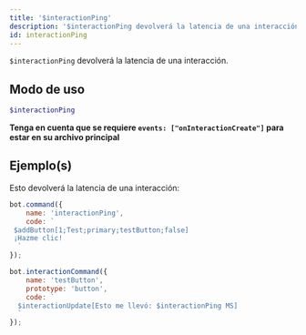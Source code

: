 ```yaml
---
title: '$interactionPing'
description: '$interactionPing devolverá la latencia de una interacción.'
id: interactionPing
---
```


`$interactionPing` devolverá la latencia de una interacción.

## Modo de uso

```php
$interactionPing
```

**Tenga en cuenta que se requiere `events: ["onInteractionCreate"]` para estar en su archivo principal**

## Ejemplo(s)

Esto devolverá la latencia de una interacción:

```javascript
bot.command({
    name: 'interactionPing',
    code: `
 $addButton[1;Test;primary;testButton;false]
 ¡Hazme clic!
  `
});

bot.interactionCommand({
    name: 'testButton',
    prototype: 'button',
    code: `
  $interactionUpdate[Esto me llevó: $interactionPing MS]
  `
});
```
